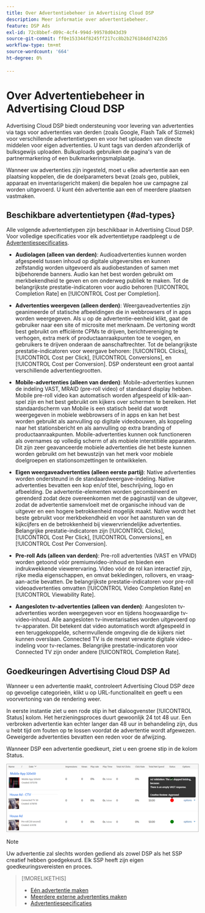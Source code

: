 ```yaml
---
title: Over Advertentiebeheer in Advertising Cloud DSP
description: Meer informatie over advertentiebeheer.
feature: DSP Ads
exl-id: 72c8bbef-d09c-4cf4-994d-99578d043d39
source-git-commit: ff0e153344f8245ff217cc8b2b276184dd7422b5
workflow-type: tm+mt
source-wordcount: '664'
ht-degree: 0%

---
```


# Over Advertentiebeheer in Advertising Cloud DSP

<!-- add "The Ads View (Dashboard?)" section -->

Advertising Cloud DSP biedt ondersteuning voor levering van advertenties via tags voor advertenties van derden (zoals Google, Flash Talk of Sizmek) voor verschillende advertentietypen en voor het uploaden van directe middelen voor eigen advertenties. U kunt tags van derden afzonderlijk of bulksgewijs uploaden. Bulkuploads gebruiken de pagina&#39;s van de partnermarkering of een bulkmarkeringsmalplaatje.

<!-- The bulk upload feature requires you to either a) upload DoubleClick and Flashtalking tag sheets or b) download a template, input your tags into the template, and then re-upload the template. -->
<!-- need a list of all supported third-party ad servers; see file in future-tbd folder -->

Wanneer uw advertenties zijn ingesteld, moet u elke advertentie aan een plaatsing koppelen, die de doelparameters bevat (zoals geo, publiek, apparaat en inventarisgericht maken) die bepalen hoe uw campagne zal worden uitgevoerd. U kunt één advertentie aan een of meerdere plaatsen vastmaken.

## Beschikbare advertentietypen {#ad-types}

Alle volgende advertentietypen zijn beschikbaar in Advertising Cloud DSP. Voor volledige specificaties voor elk advertentietype raadpleegt u de [Advertentiespecificaties](/help/dsp/assets/ad-specs.pdf).

* **Audiolagen (alleen van derden)**: Audioadvertenties kunnen worden afgespeeld tussen inhoud op digitale uitgeversites en kunnen zelfstandig worden uitgevoerd als audiobestanden of samen met bijbehorende banners. Audio kan het best worden gebruikt om merkbekendheid te geven en om onderweg publiek te maken. Tot de belangrijkste prestatie-indicatoren voor audio behoren [!UICONTROL Completion Rate] en [!UICONTROL Cost per Completion].

* **Advertenties weergeven (alleen derden)**: Weergaveadvertenties zijn geanimeerde of statische afbeeldingen die in webbrowsers of in apps worden weergegeven. Als u op de advertentie-eenheid klikt, gaat de gebruiker naar een site of microsite met merknaam. De vertoning wordt best gebruikt om efficiënte CPMs te drijven, berichtvereniging te verhogen, extra merk of productaanraakpunten toe te voegen, en gebruikers te drijven onderaan de aanschaftrechter. Tot de belangrijkste prestatie-indicatoren voor weergave behoren: [!UICONTROL Clicks], [!UICONTROL Cost per Click], [!UICONTROL Conversions], en [!UICONTROL Cost per Conversion]. DSP ondersteunt een groot aantal verschillende advertentiegrootten.

* **Mobile-advertenties (alleen van derden)**: Mobile-advertenties kunnen de indeling VAST, MRAID (pre-roll video) of standaard display hebben. Mobile pre-roll video kan automatisch worden afgespeeld of klik-aan-spel zijn en het best gebruikt om kijkers over schermen te bereiken. Het standaardscherm van Mobile is een statisch beeld dat wordt weergegeven in mobiele webbrowsers of in apps en kan het best worden gebruikt als aanvulling op digitale videobouwen, als koppeling naar het stationsbericht en als aanvulling op extra branding of productaanraakpunten. Mobile-advertenties kunnen ook functioneren als overnames op volledig scherm of als mobiele interstitiële apparaten. Dit zijn zeer geavanceerde mobiele advertenties die het beste kunnen worden gebruikt om het bewustzijn van het merk voor mobiele doelgroepen en stationsomzettingen te ontwikkelen.

* **Eigen weergaveadvertenties (alleen eerste partij)**: Native advertenties worden ondersteund in de standaardweergave-indeling. Native advertenties bevatten een kop en/of titel, beschrijving, logo en afbeelding. De advertentie-elementen worden gecombineerd en gerenderd zodat deze overeenkomen met de paginastijl van de uitgever, zodat de advertentie samenvloeit met de organische inhoud van de uitgever en een hogere betrokkenheid mogelijk maakt. Native wordt het beste gebruikt voor merkbekendheid en voor het aansturen van de kijkcijfers en de betrokkenheid bij viewervriendelijke advertenties. Belangrijke prestatie-indicatoren zijn [!UICONTROL Clicks], [!UICONTROL Cost Per Click], [!UICONTROL Conversions], en [!UICONTROL Cost Per Conversion].

* **Pre-roll Ads (alleen van derden)**: Pre-roll advertenties (VAST en VPAID) worden getoond vóór premiumvideo-inhoud en bieden een indrukwekkende viewerervaring. Video vóór de rol kan interactief zijn, rijke media eigenschappen, en omvat bekledingen, rollovers, en vraag-aan-actie bevatten. De belangrijkste prestatie-indicatoren voor pre-roll videoadvertenties omvatten [!UICONTROL Video Completion Rate] en [!UICONTROL Viewability Rate].

* **Aangesloten tv-advertenties (alleen van derden)**: Aangesloten tv-advertenties worden weergegeven voor en tijdens hoogwaardige tv-video-inhoud. Alle aangesloten tv-inventarisaties worden uitgevoerd op tv-apparaten. Dit betekent dat video automatisch wordt afgespeeld in een teruggekoppelde, schermvullende omgeving die de kijkers niet kunnen overslaan. Connected TV is de meest verwante digitale video-indeling voor tv-reclames. Belangrijke prestatie-indicatoren voor Connected TV zijn onder andere [!UICONTROL Completion Rate].

## Goedkeuringen Advertising Cloud DSP Ad

Wanneer u een advertentie maakt, controleert Advertising Cloud DSP deze op gevoelige categorieën, klikt u op URL-functionaliteit en geeft u een voorvertoning van de rendering weer.

In eerste instantie ziet u een rode stip in het dialoogvenster [!UICONTROL Status] kolom. Het herzieningsproces duurt gewoonlijk 24 tot 48 uur. Een verbroken advertentie kan echter langer dan 48 uur in behandeling zijn, dus u hebt tijd om fouten op te lossen voordat de advertentie wordt afgewezen. Geweigerde advertenties bevatten een reden voor de afwijzing.

Wanneer DSP een advertentie goedkeurt, ziet u een groene stip in de kolom Status.

![goedkeuringsindicator in [!UICONTROL Status] kolom](/help/dsp/assets/ad-approval-status.png)

>[!NOTE]
>
>Uw advertentie zal slechts worden gediend als zowel DSP als het SSP creatief hebben goedgekeurd. Elk SSP heeft zijn eigen goedkeuringsvereisten en proces.

>[!MORELIKETHIS]
>
>* [Eén advertentie maken](ad-create.md)
>* [Meerdere externe advertenties maken](ad-create-multiple.md)
>* [Advertentiespecificaties](/help/dsp/assets/ad-specs.pdf)

